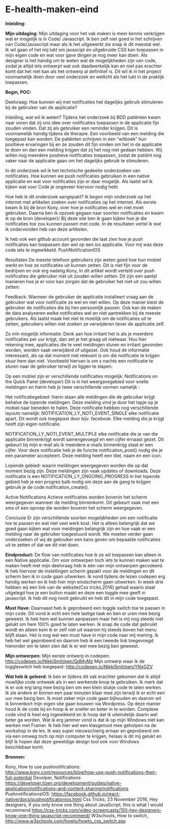 # E-health-maken-eind

<b>Inleiding:</b>


<b>Mijn uitdaging:</b> Mijn uitdaging voor het vak maken is meer kennis verkrijgen wat er mogelijk is in Code/ Javascript. Ik ben zelf niet goed in het schrijven van Code/Javascript maar als ik het uitgewerkt zie snap ik dit meestal wel. Ik wil gaan of het mij lukt om javascipt en uitgebruide CSS kan toepassen in mijn eigen code en wat voor gave dingen je nog meer kan doen. Als designer is het handig om te weten wat de mogelijkheden zijn van code, zodat je altijd iets ontwerpt wat ook daadwerkelijk kan en niet pas erachter komt dat het niet kan als het ontwerp al definitief is. Dit wil ik in het project voornamelijk doen door veel onderzoek en wellicht als het lukt in de praktijk toepassen.

<b>Begin, POC:</b>

Deelvraag: Hoe kunnen wij met notificaties het dagelijks gebruik stimuleren bij de gebruiker van de applicatie?

Inleiding, wat wil ik weten? Tijdens het onderzoek bij BDD patiënten kwam naar voren dat zij ons idee over notificaties toepassen in de applicatie fijn zouden vinden. Dat zij als gebruiker een reminder krijgen. Dit is voornamelijk handig tijdens de therapie. Een voorbeeld van een melding die toegepast kan worden: De patiënten schrijven in een “witboek” hun positieve ervaringen bij en ze zouden dit fijn vinden om het in de applicatie te doen en dan een melding krijgen dat zij het nog niet gedaan hebben. Wij willen nog meerdere positieve notificaties toepassen, zodat de patiënt nog vaker naar de applicatie gaan om het dagelijks gebruik te stimuleren.

In dit onderzoek wil ik het technische gedeelte onderzoeken van notificaties. Hoe kunnen we push notificaties gebruiken in een native applicatie en wat voor notificaties zijn er daar mogelijk. Als laatst wil ik kijken wat voor Code je ongeveer hiervoor nodig hebt.

Hoe heb ik dit onderzoek aangepakt? Ik begon mijn onderzoek op het internet met artikelen zoeken over notificaties op het internet. Als eerste kwam ik bij de bron Kony, over hoe je notificaties wel en niet moet gebruiken. Daarna ben ik opzoek gegaan naar soorten notificaties en kwam ik op de bron (developer)/ Bij deze site ben ik gaan kijken hoe je die notificaties toe zou kunnen passen met code. In de resultaten vertel ik wat ik ondervonden heb van deze artikelen.

Ik heb ook een github account gevonden die laat zien hoe je push notificaties kan toepassen dan wel op een ios applicatie. Voor mij was deze code iets te ingewikkeld. PushNotificationIOS

Resultaten De meeste telefoon gebruikers zijn weten goed hoe hun mobiel werkt en hoe ze notificaties uit kunnen zetten. Dit is niet fijn voor de bedrijven en ook erg nadelig.Kony, In dit artikel wordt verteld over push notificaties die gebruiker niet uit zouden willen zetten. Dit zijn een aantal manieren hoe je er voor kan zorgen dat de gebruiker het niet uit zou willen zetten:

Feedback: Wanneer de gebruiker de applicatie installeert vraag aan de gebruiker wat voor notificatie ze wel en niet willen. Op deze manier kiest de gebruiker de notificaties die bij hen persoonlijk passen. Ook kan de maken de data analyseren welke notificaties wel en niet aantrekken bij de meeste gebruikers. Als laatst maak het niet te moeilijk om de notificaties uit te zetten, gebruikers willen niet zoeken ze verwijderen liever de applicatie zelf.

Zo min mogelijk informatie: Denk aan hoe irritant het is als je meerdere notificaties per uur krijgt, dan zet je het graag uit nietwaar. Hou hier rekening mee, applicaties die te veel meldingen sturen en irritant gevonden worden, worden vaak verwijderd of uitgezet. Ook houd de informatie interessant, als op dat moment niet relevant is om die notificatie te krijgen stuur hem dan niet. Voorbeeld hiervan is om s nachts een notificatie te sturen naar de gebruiker terwijl ze liggen te slapen.

Op een mobiel zijn er verschillende notificaties mogelijk: Notifications on the Quick Panel (developer) Dit is in het weergavegebied voor snelle meldingen en hierin heb je twee verschillende vormen namelijk :

Het notificatiegebied: hierin staan alle meldingen die de gebruiker krijgt behalve de lopende meldingen. Deze melding vind je door het tapje op je mobiel naar beneden te halen. Deze notificatie hebben nog verschillende layouts namelijk: NOTIFICATION_LY_NOTI_EVENT_SINGLE elke notificatie apart. Dit wordt ook toegepast door bijv. facebook. Elke melding die je krijgt heeft zijn eigen notificatie.

NOTIFICATION_LY_NOTI_EVENT_MULTIPLE elke notificatie die je van die applicatie binnenkrijgt wordt samengevoegd en een cijfer ernaast gezet. Dit gebeurt bij mijn e-mail als ik meerdere e-mails binnenkrijg staat er een cijfer. Voor deze notificatie heb je de functie notification_post() nodig die je een parameter accepteert. Deze melding heeft een titel, naam en een icon.

Lopende gebied: waarin meldingen weergegeven worden die op dat moment bezig zijn. Deze meldingen zijn vaak updates of downloads. Deze notificatie is een NOTIFICATION_LY_ONGOING_PROGRESS In het lopende gebied heb je een progres balk nodig om deze aan de gang te krijgen gebruik je de code notification_create().

Active Notifications Actieve notificaties worden bovenin het scherm weergegeven wanneer de melding binnenkomt. Dit gebeurt vaak met een sms of een oproep die worden bovenin het scherm weergegeven.

Conclusie Er zijn verschillende soorten mogelijkheden om een notificatie toe te passen en wat niet veel werk kost. Het is alleen belangrijk dat we goed gaan kijken wat voor meldingen belangrijk zijn en hoe vaak er een melding naar de gebruiker toegestuurd wordt. We moeten verder gaan onderzoeken of wij de gebruiker een kans geven om bepaalde notificaties uit te zetten of dat we dit niet doen.

<b>Eindproduct:</b>
De flow van notificaties hoe ik ze wil toepassen kan alleen in een Native applicatie. Om voor ontwerpen toch iets te kunnen maken wat te maken heeft met mijn deelvraag heb ik één van mijn ontwerpen gecodeerd. Ik heb hiervoor de instellingen scherm gepakt voor de meldingen en dit scherm ben ik in code gaan uitwerken. Ik vond tijdens de lezen codepen erg handig werken en ik heb hier mijn eindscherm gaan uitwerken. In week drie hebben wij een link van de website(Css tricks,2016) gehad waarin staat uitgelegd hoe je een button maakt en deze een toggle mee geeft in javascript. Ik heb dit nog nooit gebruikt en heb dit in mijn code toegepast. 

<b>Must Have:</b>
Daarnaast heb ik geprobeerd een toggle switch toe te passen in mijn code. Dit vond ik echt een hele lastige taak en ben er uren mee bezig geweest. Ik heb hem wel kunnen aanpassen maar het is mij nog steeds niet gelukt om hem 100% goed te laten werken. Ik snap de code dat gebruikt wordt en alleen kom ik er zelf niet uit waarom hij steeds boven het menu blijft staan. Het is nog wel een must have in mijn code naar mij mening. Ik heb het wel geprobeerd en daarom heb ik een tweede link toegevoegd hieronder om te laten zien dat ik er wel mee bezig ben geweest.

<b>Mijn ontwerpen:</b>
Mijn eerste ontwerp in codepen: http://codepen.io/NikkiSmit/pen/QdMyMz
Mijn ontwerp waar ik de toggleswitch heb toegepast: http://codepen.io/NikkiSmit/pen/YNxGZV

<b>Wat heb ik geleerd:</b>
Ik ben er tijdens dit vak erachter gekomen dat ik altijd moeilijke code ontweek als in een werkende knop te gebruiken. Ik merk dat ik er ook erg lang mee bezig ben om een klein stukje code te laten werken. Ik zie andere er binnen een paar minuten klaar mee zijn terwijl ik er echt een uur mee bezig ben. Ik moet zeker mijn code gaan bijhouden en daarom wil ik binnenkort mijn eigen site gaan bouwen via Wordpress. Op deze manier houd ik de code bij en hoop ik er sneller en beter in te worden. Complexe code vind ik heel erg ingewikkeld en ik hoop dat ik uiteindelijk daarin wel beter ga worden. Wat ik erg jammer vond is dat ik op mijn Windows niet kan werken met Framer. Ik heb hier wel een klasgenoot mee geholpen na de workshop in de les. Ik was super nieuwschierig ernaar en geprobeerd om via een omweg toch op mijn computer te krijgen, helaas is dit mij gelukt en blijf ik hopen dat deze geweldige design tool ook voor Windows beschikbaar komt. 

<b>Bronnen:</b>

Kony, How to use pushnotifications: http://www.kony.com/resources/blog/how-use-push-notifications-their-full-potential Devolper, Notifications https://developer.tizen.org/development/guides/native-application/notifications-and-content-sharing/notifications PushnotificationsIOS: https://facebook.github.io/react-native/docs/pushnotificationios.html
Css Tricks, 23 November 2016, Hey designers, if you only know one thing about JavaScript, this is what I would recommend https://css-tricks.com/video-screencasts/150-hey-designers-know-one-thing-javascript-recommend/ 
W3schools, How to switch, http://www.w3schools.com/howto/howto_css_switch.asp
